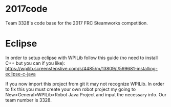 # 2017code
Team 3328's code base for the 2017 FRC Steamworks competition.

# Eclipse
In order to setup eclipse with WPILib follow this guide (no need to install C++ but you can if you like): 
https://wpilib.screenstepslive.com/s/4485/m/13809/l/599681-installing-eclipse-c-java

If you now import this project from git it may not recognize WPILib. In order to fix this you must create your own robot project my going to New>General>WPILib>Robot Java Project and input the necessary info. Our team number is 3328.
